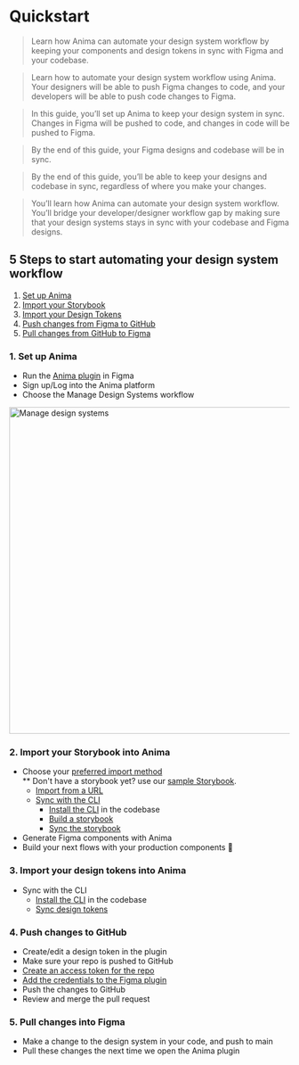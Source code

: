 # Quickstart
> Learn how Anima can automate your design system workflow by keeping your components and design tokens in sync with Figma and your codebase.

> Learn how to automate your design system workflow using Anima. Your designers will be able to push Figma changes to code, and your developers will be able to push code changes to Figma.

> In this guide, you’ll set up Anima to keep your design system in sync. Changes in Figma will be pushed to code, and changes in code will be pushed to Figma.

> By the end of this guide, your Figma designs and codebase will be in sync.

> By the end of this guide, you’ll be able to keep your designs and codebase in sync, regardless of where you make your changes. 

> You’ll learn how Anima can automate your design system workflow. You’ll bridge your developer/designer workflow gap by making sure that your design systems stays in sync with your codebase and Figma designs.

## 5 Steps to start automating your design system workflow
1. [Set up Anima](#1-set-up-anima)
2. [Import your Storybook](#2-import-your-storybook-into-anima)
3. [Import your Design Tokens](#3-Import-your-design-tokens-into-Anima)
4. [Push changes from Figma to GitHub](#4-Push-changes-from-Figma-to-GitHub)
5. [Pull changes from GitHub to Figma](#5-Push-changes-from-GitHub-to-Figma)

### 1. Set up Anima
- Run the [Anima plugin](https://www.figma.com/community/plugin/857346721138427857) in Figma
- Sign up/Log into the Anima platform
- Choose the Manage Design Systems workflow
<img width="586" alt="Manage design systems" src="https://github.com/AnimaApp/anima-storybook-cli/assets/96059044/38b3e73b-13a4-4313-998d-642cfc420b96">

### 2. Import your Storybook into Anima
- Choose your [preferred import method](./cli-vs-url.md)
<br> ** Don't have a storybook yet? use our [sample Storybook](https://animaapp.github.io/anima-sample-storybook/?path=/story/getting-started--page).
  -   [Import from a URL](../manage-components/sync-components.md#sync-from-an-storybook-url-sync-from-url)
  -   [Sync with the CLI](../manage-components/sync-components.md#sync-storybook-using-the-anima-cli-preferred)
      -   [Install the CLI](../manage-components/sync-components.md#sync-storybook-using-the-anima-cli-preferred) in the codebase
      -   [Build a storybook](../manage-components/sync-components.md#_2-build-your-storybook)
      -   [Sync the storybook](../manage-components/sync-components.md#_3-run-the-cli) 
- Generate Figma components with Anima
- Build your next flows with your production components 🎉

### 3. Import your design tokens into Anima
- Sync with the CLI
    - [Install the CLI](../anima-cli/index.md#_1-installation) in the codebase
    - [Sync design tokens](../anima-cli/index.md#sync-design-tokens-to-anima)

### 4. Push changes to GitHub
- Create/edit a design token in the plugin
- Make sure your repo is pushed to GitHub
- [Create an access token for the repo](../manage-design-tokens/sync-design-tokens.md#_1-generate-your-personal-access-token)
- [Add the credentials to the Figma plugin](../manage-design-tokens/sync-design-tokens.md#_2-connect-your-github-account-to-anima)
- Push the changes to GitHub
- Review and merge the pull request

### 5. Pull changes into Figma
- Make a change to the design system in your code, and push to main
- Pull these changes the next time we open the Anima plugin
